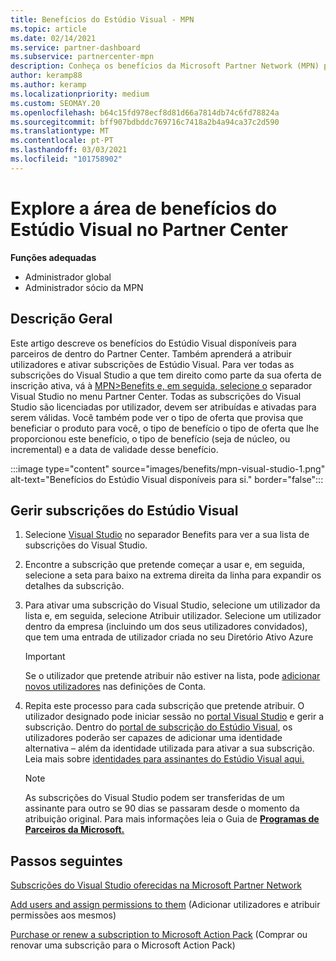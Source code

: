 ```yaml
---
title: Benefícios do Estúdio Visual - MPN
ms.topic: article
ms.date: 02/14/2021
ms.service: partner-dashboard
ms.subservice: partnercenter-mpn
description: Conheça os benefícios da Microsoft Partner Network (MPN) para subscrições de estúdio visual
author: keramp88
ms.author: keramp
ms.localizationpriority: medium
ms.custom: SEOMAY.20
ms.openlocfilehash: b64c15fd978ecf8d81d66a7814db74c6fd78824a
ms.sourcegitcommit: bff907bdbddc769716c7418a2b4a94ca37c2d590
ms.translationtype: MT
ms.contentlocale: pt-PT
ms.lasthandoff: 03/03/2021
ms.locfileid: "101758902"
---
```

# <a name="explore-the-visual-studio-benefits-area-in-partner-center"></a>Explore a área de benefícios do Estúdio Visual no Partner Center

**Funções adequadas**

- Administrador global
- Administrador sócio da MPN

## <a name="overview"></a>Descrição Geral

Este artigo descreve os benefícios do Estúdio Visual disponíveis para parceiros de dentro do Partner Center. Também aprenderá a atribuir utilizadores e ativar subscrições de Estúdio Visual. Para ver todas as subscrições do Visual Studio a que tem direito como parte da sua oferta de inscrição ativa, vá à  [MPN>Benefits e, em seguida, selecione o](https://partner.microsoft.com/dashboard/mpn/membership/benefits/visualstudio) separador Visual Studio no menu Partner Center. Todas as subscrições do Visual Studio são licenciadas por utilizador, devem ser atribuídas e ativadas para serem válidas. Você também pode ver o tipo de oferta que provisa que beneficiar o produto para você, o tipo de benefício o tipo de oferta que lhe proporcionou este benefício, o tipo de benefício (seja de núcleo, ou incremental) e a data de validade desse benefício.

:::image type="content" source="images/benefits/mpn-visual-studio-1.png" alt-text="Benefícios do Estúdio Visual disponíveis para si." border="false":::

## <a name="manage-visual-studio-subscriptions"></a>Gerir subscrições do Estúdio Visual

1. Selecione [Visual Studio](https://partner.microsoft.com/dashboard/mpn/membership/benefits/visualstudio) no separador Benefits para ver a sua lista de subscrições do Visual Studio.

2. Encontre a subscrição que pretende começar a usar e, em seguida, selecione a seta para baixo na extrema direita da linha para expandir os detalhes da subscrição.

3. Para ativar uma subscrição do Visual Studio, selecione um utilizador da lista e, em seguida, selecione Atribuir utilizador. Selecione um utilizador dentro da empresa (incluindo um dos seus utilizadores convidados), que tem uma entrada de utilizador criada no seu Diretório Ativo Azure

   > [!IMPORTANT]
   > Se o utilizador que pretende atribuir não estiver na lista, pode [adicionar novos utilizadores](create-user-accounts-and-set-permissions.md) nas definições de Conta.

4. Repita este processo para cada subscrição que pretende atribuir. O utilizador designado pode iniciar sessão no [portal Visual Studio](https://my.visualstudio.com/) e gerir a subscrição. Dentro do [portal de subscrição do Estúdio Visual](https://my.visualstudio.com/?wt.mc_id=o%7Emsft%7Edocs), os utilizadores poderão ser capazes de adicionar uma identidade alternativa – além da identidade utilizada para ativar a sua subscrição. Leia mais sobre [identidades para assinantes do Estúdio Visual aqui.](/visualstudio/subscriptions/vs-alternate-identity)

   > [!Note]
   > As subscrições do Visual Studio podem ser transferidas de um assinante para outro se 90 dias se passaram desde o momento da atribuição original. Para mais informações leia o Guia de **[Programas de Parceiros da Microsoft.](https://aka.ms/partner-benefits-use-guide)**

## <a name="next-steps"></a>Passos seguintes

[Subscrições do Visual Studio oferecidas na Microsoft Partner Network](/visualstudio/subscriptions/program-mpn)

[Add users and assign permissions to them](create-user-accounts-and-set-permissions.md) (Adicionar utilizadores e atribuir permissões aos mesmos)

[Purchase or renew a subscription to Microsoft Action Pack](mpn-get-action-pack.md) (Comprar ou renovar uma subscrição para o Microsoft Action Pack)
